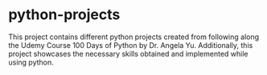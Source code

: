 # python-projects

This project contains different python projects created from following along the Udemy Course 100 Days of Python by
Dr. Angela Yu. Additionally, this project showcases the necessary skills obtained and implemented while using python.
